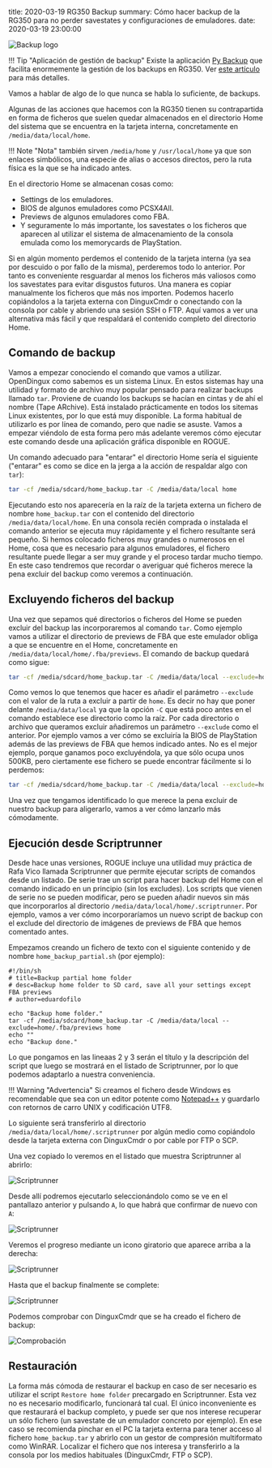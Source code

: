 title: 2020-03-19 RG350 Backup
summary: Cómo hacer backup de la RG350 para no perder savestates y configuraciones de emuladores.
date: 2020-03-19 23:00:00

![Backup logo](/images/posts/backup_logo.png)

!!! Tip "Aplicación de gestión de backup"
	Existe la aplicación [Py Backup](https://github.com/eduardofilo/RG350_py_backup) que facilita enormemente la gestión de los backups en RG350. Ver [este artículo](/2020-08-12-rg350_py_backup.html) para más detalles.

Vamos a hablar de algo de lo que nunca se habla lo suficiente, de backups.

Algunas de las acciones que hacemos con la RG350 tienen su contrapartida en forma de ficheros que suelen quedar almacenados en el directorio Home del sistema que se encuentra en la tarjeta interna, concretamente en `/media/data/local/home`.

!!! Note "Nota"
	también sirven `/media/home` y `/usr/local/home` ya que son enlaces simbólicos, una especie de alias o accesos directos, pero la ruta física es la que se ha indicado antes.

En el directorio Home se almacenan cosas como:

* Settings de los emuladores.
* BIOS de algunos emuladores como PCSX4All.
* Previews de algunos emuladores como FBA.
* Y seguramente lo más importante, los savestates o los ficheros que aparecen al utilizar el sistema de almacenamiento de la consola emulada como los memorycards de PlayStation.

Si en algún momento perdemos el contenido de la tarjeta interna (ya sea por descuido o por fallo de la misma), perderemos todo lo anterior. Por tanto es conveniente resguardar al menos los ficheros más valiosos como los savestates para evitar disgustos futuros. Una manera es copiar manualmente los ficheros que más nos importen. Podemos hacerlo copiándolos a la tarjeta externa con DinguxCmdr o conectando con la consola por cable y abriendo una sesión SSH o FTP. Aquí vamos a ver una alternativa más fácil y que respaldará el contenido completo del directorio Home.

## Comando de backup

Vamos a empezar conociendo el comando que vamos a utilizar. OpenDingux como sabemos es un sistema Linux. En estos sistemas hay una utilidad y formato de archivo muy popular pensado para realizar backups llamado `tar`. Proviene de cuando los backups se hacían en cintas y de ahí el nombre (Tape ARchive). Está instalado prácticamente en todos los sitemas Linux existentes, por lo que está muy disponible. La forma habitual de utilizarlo es por línea de comando, pero que nadie se asuste. Vamos a empezar viéndolo de esta forma pero más adelante veremos cómo ejecutar este comando desde una aplicación gráfica disponible en ROGUE.

Un comando adecuado para "entarar" el directorio Home sería el siguiente ("entarar" es como se dice en la jerga a la acción de respaldar algo con `tar`):

```bash
tar -cf /media/sdcard/home_backup.tar -C /media/data/local home
```

Ejecutando esto nos aparecería en la raíz de la tarjeta externa un fichero de nombre `home_backup.tar` con el contenido del directorio `/media/data/local/home`. En una consola recién comprada o instalada el comando anterior se ejecuta muy rápidamente y el fichero resultante será pequeño. Si hemos colocado ficheros muy grandes o numerosos en el Home, cosa que es necesario para algunos emuladores, el fichero resultante puede llegar a ser muy grande y el proceso tardar mucho tiempo. En este caso tendremos que recordar o averiguar qué ficheros merece la pena excluir del backup como veremos a continuación.

## Excluyendo ficheros del backup

Una vez que sepamos qué directorios o ficheros del Home se pueden excluir del backup las incorporaremos al comando `tar`. Como ejemplo vamos a utilizar el directorio de previews de FBA que este emulador obliga a que se encuentre en el Home, concretamente en `/media/data/local/home/.fba/previews`. El comando de backup quedará como sigue:

```bash
tar -cf /media/sdcard/home_backup.tar -C /media/data/local --exclude=home/.fba/previews home
```

Como vemos lo que tenemos que hacer es añadir el parámetro `--exclude` con el valor de la ruta a excluir a partir de `home`. Es decir no hay que poner delante `/media/data/local` ya que la opción `-C` que está poco antes en el comando establece ese directorio como la raíz. Por cada directorio o archivo que queramos excluir añadiremos un parámetro `--exclude` como el anterior. Por ejemplo vamos a ver cómo se excluiría la BIOS de PlayStation además de las previews de FBA que hemos indicado antes. No es el mejor ejemplo, porque ganamos poco excluyéndola, ya que sólo ocupa unos 500KB, pero ciertamente ese fichero se puede encontrar fácilmente si lo perdemos:

```bash
tar -cf /media/sdcard/home_backup.tar -C /media/data/local --exclude=home/.fba/previews --exclude=home/.pcsx4all/bios/SCPH1001.BIN home
```

Una vez que tengamos identificado lo que merece la pena excluir de nuestro backup para aligerarlo, vamos a ver cómo lanzarlo más cómodamente.

## Ejecución desde Scriptrunner

Desde hace unas versiones, ROGUE incluye una utilidad muy práctica de Rafa Vico llamada Scriptrunner que permite ejecutar scripts de comandos desde un listado. De serie trae un script para hacer backup del Home con el comando indicado en un principio (sin los excludes). Los scripts que vienen de serie no se pueden modificar, pero se pueden añadir nuevos sin más que incorporarlos al directorio `/media/data/local/home/.scriptrunner`. Por ejemplo, vamos a ver cómo incorporaríamos un nuevo script de backup con el exclude del directorio de imágenes de previews de FBA que hemos comentado antes.

Empezamos creando un fichero de texto con el siguiente contenido y de nombre `home_backup_partial.sh` (por ejemplo):

```
#!/bin/sh
# title=Backup partial home folder
# desc=Backup home folder to SD card, save all your settings except FBA previews
# author=eduardofilo

echo "Backup home folder."
tar -cf /media/sdcard/home_backup.tar -C /media/data/local --exclude=home/.fba/previews home
echo ""
echo "Backup done."
```

Lo que pongamos en las lineaas 2 y 3 serán el título y la descripción del script que luego se mostrará en el listado de Scriptrunner, por lo que podemos adaptarlo a nuestra conveniencia.

!!! Warning "Advertencia"
	Si creamos el fichero desde Windows es recomendable que sea con un editor potente como [Notepad++](https://notepad-plus-plus.org/) y guardarlo con retornos de carro UNIX y codificación UTF8.

Lo siguiente será transferirlo al directorio `/media/data/local/home/.scriptrunner` por algún medio como copiándolo desde la tarjeta externa con DinguxCmdr o por cable por FTP o SCP.

Una vez copiado lo veremos en el listado que muestra Scriptrunner al abrirlo:

![Scriptrunner](/images/posts/backup_scriptrunner1.png)

Desde allí podremos ejecutarlo seleccionándolo como se ve en el pantallazo anterior y pulsando `A`, lo que habrá que confirmar de nuevo con `A`:

![Scriptrunner](/images/posts/backup_scriptrunner2.png)

Veremos el progreso mediante un icono giratorio que aparece arriba a la derecha:

![Scriptrunner](/images/posts/backup_scriptrunner3.png)

Hasta que el backup finalmente se complete:

![Scriptrunner](/images/posts/backup_scriptrunner4.png)

Podemos comprobar con DinguxCmdr que se ha creado el fichero de backup:

![Comprobación](/images/posts/backup_dinguxcmdr.png)

## Restauración

La forma más cómoda de restaurar el backup en caso de ser necesario es utilizar el script `Restore home folder` precargado en Scriptrunner. Esta vez no es necesario modificarlo, funcionará tal cual. El único inconveniente es que restaurará el backup completo, y puede ser que nos interese recuperar un sólo fichero (un savestate de un emulador concreto por ejemplo). En ese caso se recomienda pinchar en el PC la tarjeta externa para tener acceso al fichero `home_backup.tar` y abrirlo con un gestor de compresión multiformato como WinRAR. Localizar el fichero que nos interesa y transferirlo a la consola por los medios habituales (DinguxCmdr, FTP o SCP).

